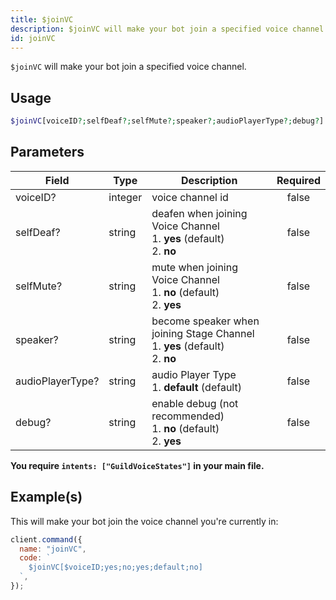 ```yaml
---
title: $joinVC
description: $joinVC will make your bot join a specified voice channel.
id: joinVC
---
```


`$joinVC` will make your bot join a specified voice channel.

## Usage

```php
$joinVC[voiceID?;selfDeaf?;selfMute?;speaker?;audioPlayerType?;debug?]
```

## Parameters

| Field            | Type    | Description                                                                            | Required |
| ---------------- | ------- | -------------------------------------------------------------------------------------- | :------: |
| voiceID?         | integer | voice channel id                                                                       |  false   |
| selfDeaf?        | string  | deafen when joining Voice Channel <br /> 1. **yes** (default) <br /> 2. **no**         |  false   |
| selfMute?        | string  | mute when joining Voice Channel <br /> 1. **no** (default) <br /> 2. **yes**           |  false   |
| speaker?         | string  | become speaker when joining Stage Channel <br /> 1. **yes** (default) <br /> 2. **no** |  false   |
| audioPlayerType? | string  | audio Player Type <br /> 1. **default** (default)                                      |  false   |
| debug?           | string  | enable debug (not recommended) <br /> 1. **no** (default) <br /> 2. **yes**            |  false   |

**You require `intents: ["GuildVoiceStates"]` in your main file.**

## Example(s)

This will make your bot join the voice channel you're currently in:

```javascript
client.command({
  name: "joinVC",
  code: `
    $joinVC[$voiceID;yes;no;yes;default;no]
  `,
});
```
